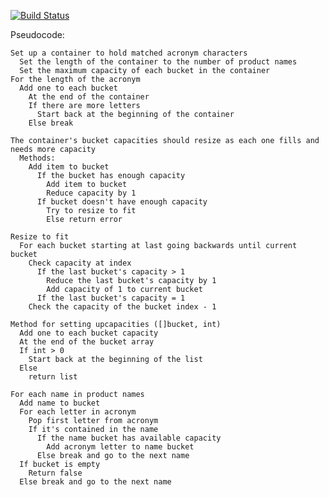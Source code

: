 [![Build Status](https://travis-ci.org/heynickc/acronym_validator.svg?branch=master)](https://travis-ci.org/heynickc/acronym_validator)

Pseudocode:

    Set up a container to hold matched acronym characters
      Set the length of the container to the number of product names
      Set the maximum capacity of each bucket in the container
    For the length of the acronym
      Add one to each bucket
        At the end of the container
        If there are more letters
          Start back at the beginning of the container
        Else break

    The container's bucket capacities should resize as each one fills and needs more capacity
      Methods:
        Add item to bucket
          If the bucket has enough capacity
            Add item to bucket
            Reduce capacity by 1
          If bucket doesn't have enough capacity
            Try to resize to fit
            Else return error

    Resize to fit
      For each bucket starting at last going backwards until current bucket
        Check capacity at index
          If the last bucket's capacity > 1
            Reduce the last bucket's capacity by 1
            Add capacity of 1 to current bucket
          If the last bucket's capacity = 1
        Check the capacity of the bucket index - 1

    Method for setting upcapacities ([]bucket, int)
      Add one to each bucket capacity
      At the end of the bucket array
      If int > 0
        Start back at the beginning of the list
      Else
        return list

    For each name in product names
      Add name to bucket
      For each letter in acronym
        Pop first letter from acronym
        If it's contained in the name
          If the name bucket has available capacity
            Add acronym letter to name bucket
          Else break and go to the next name
      If bucket is empty
        Return false
      Else break and go to the next name

